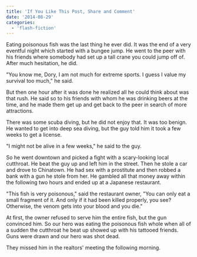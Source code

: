 ```yaml
---
title: 'If You Like This Post, Share and Comment'
date: '2014-08-29'
categories:
  - 'flash-fiction'
---
```


Eating poisonous fish was the last thing he ever did. It was the end of a very
eventful night which started with a bungee jump. He went to the peer with his
friends where somebody had set up a tall crane you could jump off of. After much
hesitation, he did.

<!-- truncate -->

"You know me, Dory, I am not much for extreme sports. I guess I value my
survival too much," he said.

But then one hour after it was done he realized all he could think about was
that rush. He said so to his friends with whom he was drinking beers at the
time, and he made them get up and get back to the peer in search of more
attractions.

There was some scuba diving, but he did not enjoy that. It was too benign. He
wanted to get into deep sea diving, but the guy told him it took a few weeks to
get a license.

"I might not be alive in a few weeks," he said to the guy.

So he went downtown and picked a fight with a scary-looking local cutthroat. He
beat the guy up and left him in the street. Then he stole a car and drove to
Chinatown. He had sex with a prostitute and then robbed a bank with a gun he
stole from her. He gambled all that money away within the following two hours
and ended up at a Japanese restaurant.

"This fish is very poisonous," said the restaurant owner, "You can only eat a
small fragment of it. And only if it had been killed properly, you see?
Otherwise, the venom gets into your blood and you die."

At first, the owner refused to serve him the entire fish, but the gun convinced
him. So our hero was eating the poisonous fish whole when all of a sudden the
cutthroat he beat up showed up with his tattooed friends. Guns were drawn and
our hero was shot dead.

They missed him in the realtors' meeting the following morning.
